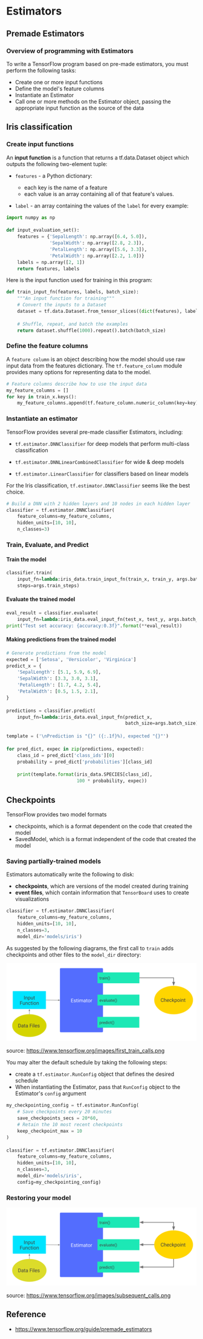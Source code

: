 # Estimators

## Premade Estimators

### Overview of programming with Estimators

To write a TensorFlow program based on pre-made estimators, you must perform the following tasks:

- Create one or more input functions
- Define the model's feature columns
- Instantiate an Estimator
- Call one or more methods on the Estimator object, passing the appropriate input function as the source of the data

## Iris classification

### Create input functions

An **input function** is a function that returns a tf.data.Dataset object which outputs the following two-element tuple:

- `features` - a Python dictionary:

    + each key is the name of a feature
    + each value is an array containing all of that feature's values.

- `label` - an array containing the values of the `label` for every example:

```python
import numpy as np

def input_evaluation_set():
    features = {'SepalLength': np.array([6.4, 5.0]),
                'SepalWidth': np.array([2.8, 2.3]),
                'PetalLength': np.array([5.6, 3.3]),
                'PetalWidth': np.array([2.2, 1.0])}
    labels = np.array([2, 1])
    return features, labels
```

Here is the input function used for training in this program:

```python
def train_input_fn(features, labels, batch_size):
    """An input function for training"""
    # Convert the inputs to a Dataset
    dataset = tf.data.Dataset.from_tensor_slices((dict(features), labels))

    # Shuffle, repeat, and batch the examples
    return dataset.shuffle(1000).repeat().batch(batch_size)
```

### Define the feature columns

A `feature column` is an object describing how the model should use raw input data from the features dictionary. The `tf.feature_column` module provides many options for representing data to the model.

```python
# Feature columns describe how to use the input data
my_feature_columns = []
for key in train_x.keys():
    my_feature_columns.append(tf.feature_column.numeric_column(key=key))
```

### Instantiate an estimator

TensorFlow provides several pre-made classifier Estimators, including:

- `tf.estimator.DNNClassifier` for deep models that perform multi-class classification

- `tf.estimator.DNNLinearCombinedClassifier` for wide & deep models

- `tf.estimator.LinearClassifier` for classifiers based on linear models

For the Iris classification, `tf.estimator.DNNClassifier` seems like the best choice.

```python
# Build a DNN with 2 hidden layers and 10 nodes in each hidden layer
classifier = tf.estimator.DNNClassifier(
    feature_columns=my_feature_columns,
    hidden_units=[10, 10],
    n_classes=3)
```

### Train, Evaluate, and Predict

#### Train the model

```python
classifier.train(
    input_fn=lambda:iris_data.train_input_fn(train_x, train_y, args.batch_size),
    steps=args.train_steps)
```

#### Evaluate the trained model

```python
eval_result = classifier.evaluate(
    input_fn=lambda:iris_data.eval_input_fn(test_x, test_y, args.batch_size))
print("Test set accuracy: {accuracy:0.3f}".format(**eval_result))
```

#### Making predictions from the trained model

```python
# Generate predictions from the model
expected = ['Setosa', 'Versicolor', 'Virginica']
predict_x = {
    'SepalLength': [5.1, 5.9, 6.9],
    'SepalWidth': [3.3, 3.0, 3.1],
    'PetalLength': [1.7, 4.2, 5.4],
    'PetalWidth': [0.5, 1.5, 2.1],
}

predictions = classifier.predict(
    input_fn=lambda:iris_data.eval_input_fn(predict_x,
                                            batch_size=args.batch_size))

template = ('\nPrediction is "{}" ({:.1f}%), expected "{}"')

for pred_dict, expec in zip(predictions, expected):
    class_id = pred_dict['class_ids'][0]
    probability = pred_dict['probabilities'][class_id]

    print(template.format(iris_data.SPECIES[class_id],
                          100 * probability, expec))
```

## Checkpoints

TensorFlow provides two model formats

- checkpoints, which is a format dependent on the code that created the model
- SavedModel, which is a format independent of the code that created the model

### Saving partially-trained models

Estimators automatically write the following to disk:

- **checkpoints**, which are versions of the model created during training
- **event files**, which contain information that `TensorBoard` uses to create visualizations

```python
classifier = tf.estimator.DNNClassifier(
    feature_columns=my_feature_columns,
    hidden_units=[10, 10],
    n_classes=3,
    model_dir='models/iris')
```

As suggested by the following diagrams, the first call to `train` adds checkpoints and other files to the `model_dir` directory:

![first_train_calls](assets/first_train_calls.png)

source: https://www.tensorflow.org/images/first_train_calls.png

You may alter the default schedule by taking the following steps:

- create a `tf.estimator.RunConfig` object that defines the desired schedule
- When instantiating the Estimator, pass that `RunConfig` object to the Estimator's `config` argument

```python
my_checkpointing_config = tf.estimator.RunConfig(
    # Save checkpoints every 20 minutes
    save_checkpoints_secs = 20*60,
    # Retain the 10 most recent checkpoints
    keep_checkpoint_max = 10
)

classifier = tf.estimator.DNNClassifier(
    feature_columns=my_feature_columns,
    hidden_units=[10, 10],
    n_classes=3,
    model_dir='models/iris',
    config=my_checkpointing_config)
```

### Restoring your model

![subsequent_calls](assets/subsequent_calls.png)

source: https://www.tensorflow.org/images/subsequent_calls.png

## Reference

- https://www.tensorflow.org/guide/premade_estimators
